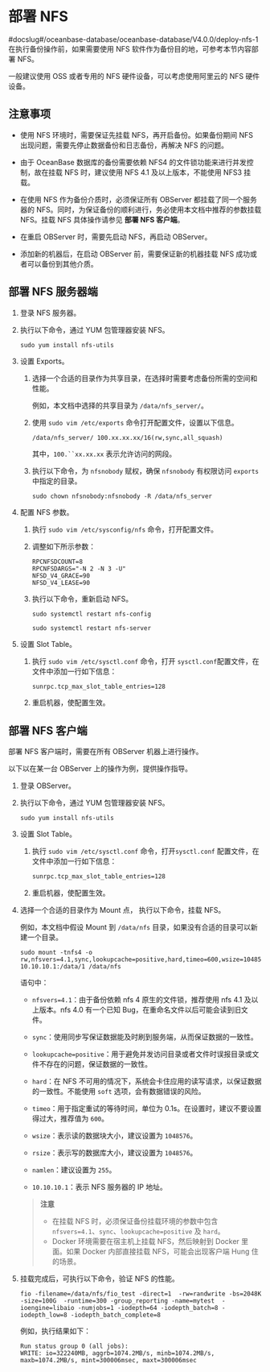 # 部署 NFS
#docslug#/oceanbase-database/oceanbase-database/V4.0.0/deploy-nfs-1
在执行备份操作前，如果需要使用 NFS 软件作为备份目的地，可参考本节内容部署 NFS。

一般建议使用 OSS 或者专用的 NFS 硬件设备，可以考虑使用阿里云的 NFS 硬件设备。

## 注意事项

* 使用 NFS 环境时，需要保证先挂载 NFS，再开启备份。如果备份期间 NFS 出现问题，需要先停止数据备份和日志备份，再解决 NFS 的问题。

* 由于 OceanBase 数据库的备份需要依赖 NFS4 的文件锁功能来进行并发控制，故在挂载 NFS 时，建议使用 NFS 4.1 及以上版本，不能使用 NFS3 挂载。

* 在使用 NFS 作为备份介质时，必须保证所有 OBServer 都挂载了同一个服务器的 NFS。同时，为保证备份的顺利进行，务必使用本文档中推荐的参数挂载 NFS。挂载 NFS 具体操作请参见 **部署 NFS 客户端**。

* 在重启 OBServer 时，需要先启动 NFS，再启动 OBServer。

* 添加新的机器后，在启动 OBServer 前，需要保证新的机器挂载 NFS 成功或者可以备份到其他介质。

## 部署 NFS 服务器端

1. 登录 NFS 服务器。

2. 执行以下命令，通过 YUM 包管理器安装 NFS。

   ```shell
   sudo yum install nfs-utils
   ```

3. 设置 Exports。

   1. 选择一个合适的目录作为共享目录，在选择时需要考虑备份所需的空间和性能。

      例如，本文档中选择的共享目录为 `/data/nfs_server/`。

   2. 使用 `sudo vim /etc/exports` 命令打开配置文件，设置以下信息。

      ```shell
      /data/nfs_server/ 100.xx.xx.xx/16(rw,sync,all_squash)
      ```

      其中，`100.``xx.xx.xx` 表示允许访问的网段。

   3. 执行以下命令，为 `nfsnobody` 赋权，确保 `nfsnobody` 有权限访问 `exports` 中指定的目录。

      ```shell
      sudo chown nfsnobody:nfsnobody -R /data/nfs_server
      ```

4. 配置 NFS 参数。

   1. 执行 `sudo vim /etc/sysconfig/nfs` 命令，打开配置文件。

   2. 调整如下所示参数：

      ```shell
      RPCNFSDCOUNT=8
      RPCNFSDARGS="-N 2 -N 3 -U"
      NFSD_V4_GRACE=90
      NFSD_V4_LEASE=90
      ```

   3. 执行以下命令，重新启动 NFS。

      ```shell
      sudo systemctl restart nfs-config
      
      sudo systemctl restart nfs-server
      ```

5. 设置 Slot Table。

   1. 执行 `sudo vim /etc/sysctl.conf` 命令，打开 `sysctl.conf`配置文件，在文件中添加一行如下信息：

      ```xml
      sunrpc.tcp_max_slot_table_entries=128
      ```

   2. 重启机器，使配置生效。

## 部署 NFS 客户端

部署 NFS 客户端时，需要在所有 OBServer 机器上进行操作。

以下以在某一台 OBServer 上的操作为例，提供操作指导。

1. 登录 OBServer。

2. 执行以下命令，通过 YUM 包管理器安装 NFS。

   ```shell
   sudo yum install nfs-utils
   ```

3. 设置 Slot Table。

   1. 执行 `sudo vim /etc/sysctl.conf` 命令，打开`sysctl.conf` 配置文件，在文件中添加一行如下信息：

      ```xml
      sunrpc.tcp_max_slot_table_entries=128
      ```

   2. 重启机器，使配置生效。

4. 选择一个合适的目录作为 Mount 点， 执行以下命令，挂载 NFS。

   例如，本文档中假设 Mount 到 `/data/nfs` 目录，如果没有合适的目录可以新建一个目录。

   ```shell
   sudo mount -tnfs4 -o rw,nfsvers=4.1,sync,lookupcache=positive,hard,timeo=600,wsize=1048576,rsize=1048576,namlen=255 10.10.10.1:/data/1 /data/nfs
   ```

   语句中：

   * `nfsvers=4.1`：由于备份依赖 nfs 4 原生的文件锁，推荐使用 nfs 4.1 及以上版本。nfs 4.0 有一个已知 Bug，在重命名文件以后可能会读到旧文件。

   * `sync`：使用同步写保证数据能及时刷到服务端，从而保证数据的一致性。

   * `lookupcache=positive`：用于避免并发访问目录或者文件时误报目录或文件不存在的问题，保证数据的一致性。

   * `hard`：在 NFS 不可用的情况下，系统会卡住应用的读写请求，以保证数据的一致性。不能使用 `soft` 选项，会有数据错误的风险。

   * `timeo`：用于指定重试的等待时间，单位为 0.1s。在设置时，建议不要设置得过大，推荐值为 `600`。

   * `wsize`：表示读的数据块大小，建议设置为 `1048576`。

   * `rsize`：表示写的数据库大小，建议设置为 `1048576`。

   * `namlen`：建议设置为 `255`。

   * `10.10.10.1`：表示 NFS 服务器的 IP 地址。

   >**注意**
   >
   >* 在挂载 NFS 时，必须保证备份挂载环境的参数中包含 `nfsvers=4.1`、`sync`、`lookupcache=positive` 及 `hard`。
   >* Docker 环境需要在宿主机上挂载 NFS，然后映射到 Docker 里面。如果 Docker 内部直接挂载 NFS，可能会出现客户端 Hung 住的场景。

5. 挂载完成后，可执行以下命令，验证 NFS 的性能。

   ```shell
   fio -filename=/data/nfs/fio_test -direct=1  -rw=randwrite -bs=2048K -size=100G  -runtime=300 -group_reporting -name=mytest  -ioengine=libaio -numjobs=1 -iodepth=64 -iodepth_batch=8 -iodepth_low=8 -iodepth_batch_complete=8
   ```

   例如，执行结果如下：

   ```shell
   Run status group 0 (all jobs):
   WRITE: io=322240MB, aggrb=1074.2MB/s, minb=1074.2MB/s, maxb=1074.2MB/s, mint=300006msec, maxt=300006msec
   ```
